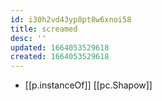 ```yaml
---
id: i30h2vd43yp8pt8w6xnoi58
title: screamed
desc: ''
updated: 1664053529618
created: 1664053529618
---
```


- [[p.instanceOf]] [[pc.Shapow]]